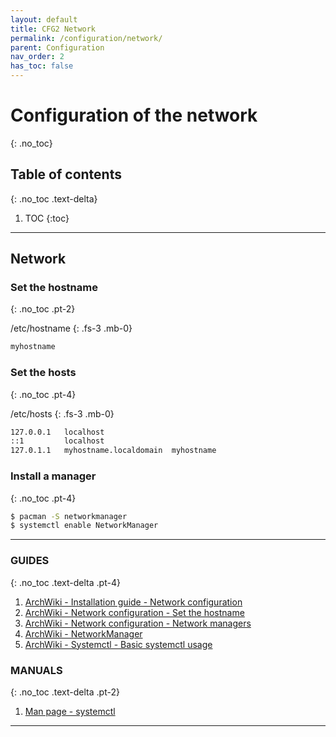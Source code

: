 ```yaml
---
layout: default
title: CFG2 Network
permalink: /configuration/network/
parent: Configuration
nav_order: 2
has_toc: false
---
```


# Configuration of the network
{: .no_toc}

## Table of contents
{: .no_toc .text-delta}

1. TOC
{:toc}

---

## Network

### Set the hostname
{: .no_toc .pt-2}

/etc/hostname
{: .fs-3 .mb-0}

```bash
myhostname
```

### Set the hosts
{: .no_toc .pt-4}

/etc/hosts
{: .fs-3 .mb-0}

```bash
127.0.0.1   localhost
::1         localhost
127.0.1.1   myhostname.localdomain	myhostname
```

### Install a manager
{: .no_toc .pt-4}

```bash
$ pacman -S networkmanager
$ systemctl enable NetworkManager
```

---

### GUIDES
{: .no_toc .text-delta .pt-4}

1. [ArchWiki - Installation guide - Network configuration](https://wiki.archlinux.org/index.php/Installation_guide#Network_configuration)
1. [ArchWiki - Network configuration - Set the hostname](https://wiki.archlinux.org/index.php/Network_configuration#Set_the_hostname)
1. [ArchWiki - Network configuration - Network managers](https://wiki.archlinux.org/index.php/Network_configuration#Network_managers)
1. [ArchWiki - NetworkManager](https://wiki.archlinux.org/index.php/NetworkManager)
1. [ArchWiki - Systemctl - Basic systemctl usage](https://wiki.archlinux.org/index.php/Systemd#Basic_systemctl_usage)

### MANUALS
{: .no_toc .text-delta .pt-2}

1. [Man page - systemctl](https://jlk.fjfi.cvut.cz/arch/manpages/man/core/systemd/systemctl.1.en)

---
